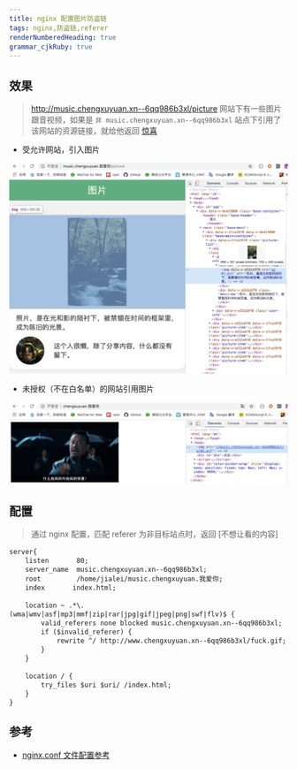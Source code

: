 ```yaml
---
title: nginx 配置图片防盗链
tags: nginx,防盗链,referer
renderNumberedHeading: true
grammar_cjkRuby: true
---
```



## 效果

>http://music.chengxuyuan.xn--6qq986b3xl/picture 网站下有一些图片跟音视频，如果是 `非 music.chengxuyuan.xn--6qq986b3xl` 站点下引用了该网站的资源链接，就给他返回 [惊喜](http://www.chengxuyuan.xn--6qq986b3xl/fuck.gif)

- 受允许网站，引入图片

![受允许网站引入图片](./images/1574060761444.png)

- 未授权（不在白名单）的网站引用图片

![未授权网站盗用图片](./images/1574061021422.png)



## 配置

>通过 nginx 配置，匹配 referer 为非目标站点时，返回 [不想让看的内容]

```nginxconf
server{
	listen       80;
	server_name  music.chengxuyuan.xn--6qq986b3xl;
	root         /home/jialei/music.chengxuyuan.我爱你;
	index		index.html;
	
	location ~ .*\.(wma|wmv|asf|mp3|mmf|zip|rar|jpg|gif|jpeg|png|swf|flv)$ {
		valid_referers none blocked music.chengxuyuan.xn--6qq986b3xl;
		if ($invalid_referer) {
			rewrite ^/ http://www.chengxuyuan.xn--6qq986b3xl/fuck.gif;
		}
	}

	location / {
 		try_files $uri $uri/ /index.html;
	}
}
```


## 参考

- [nginx.conf 文件配置参考](https://www.w3cschool.cn/nginx/nginx-d1aw28wa.html)